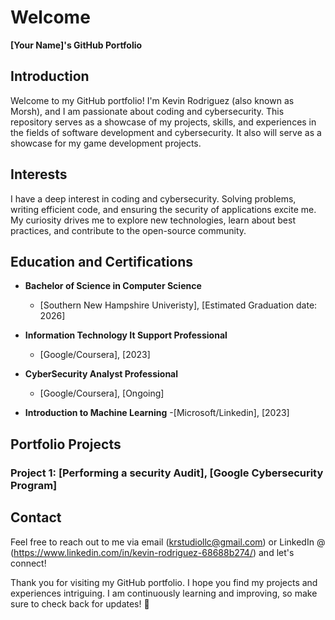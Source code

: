 # Welcome
**[Your Name]'s GitHub Portfolio**

## Introduction

Welcome to my GitHub portfolio! I'm Kevin Rodriguez (also known as Morsh), and I am passionate about coding and cybersecurity. This repository serves as a showcase of my projects, skills, and experiences in the fields of software development and cybersecurity. It also will serve as a showcase for my game development projects. 

## Interests

I have a deep interest in coding and cybersecurity. Solving problems, writing efficient code, and ensuring the security of applications excite me. My curiosity drives me to explore new technologies, learn about best practices, and contribute to the open-source community.

## Education and Certifications

- **Bachelor of Science in Computer Science**
  - [Southern New Hampshire Univeristy], [Estimated Graduation date: 2026]

- **Information Technology It Support Professional**
  - [Google/Coursera], [2023]

- **CyberSecurity Analyst Professional**
  - [Google/Coursera], [Ongoing]

- **Introduction to Machine Learning**
  -[Microsoft/Linkedin], [2023]

## Portfolio Projects

### Project 1: [Performing a security Audit], [Google Cybersecurity Program]



## Contact

Feel free to reach out to me via email (krstudiollc@gmail.com) or LinkedIn @ (https://www.linkedin.com/in/kevin-rodriguez-68688b274/) and let's connect!

Thank you for visiting my GitHub portfolio. I hope you find my projects and experiences intriguing. I am continuously learning and improving, so make sure to check back for updates! 🚀

